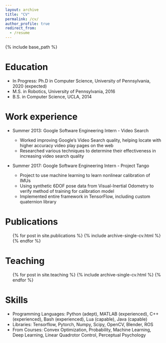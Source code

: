 ```yaml
---
layout: archive
title: "CV"
permalink: /cv/
author_profile: true
redirect_from:
  - /resume
---
```


{% include base_path %}

Education
======
* In Progress: Ph.D in Computer Science, University of Pennsylvania, 2020 (expected)
* M.S. in Robotics, University of Pennsylvania, 2016
* B.S. in Computer Science, UCLA, 2014

Work experience
======
* Summer 2013: Google Software Engineering Intern - Video Search
  * Worked improving Google’s Video Search quality, helping locate with higher accuracy video play pages on the web
  * Researched various techniques to determine their effectiveness in increasing video search quality

* Summer 2017: Google Software Engineering Intern - Project Tango
  * Project to use machine learning to learn nonlinear calibration of IMUs
  * Using synthetic 6DOF pose data from Visual-Inertial Odometry to verify method of training for calibration model
  * Implemented entire framework in TensorFlow, including custom quaternion library

Publications
======
  <ul>{% for post in site.publications %}
    {% include archive-single-cv.html %}
  {% endfor %}</ul>
  
Teaching
======
  <ul>{% for post in site.teaching %}
    {% include archive-single-cv.html %}
  {% endfor %}</ul>

Skills
======
* Programming Languages: Python (adept), MATLAB (experienced), C++ (experienced), Bash (experienced), Lua (capable), Java (capable)
* Libraries: Tensorflow, Pytorch, Numpy, Scipy, OpenCV, Blender, ROS
* From Courses: Convex Optimization, Probability, Machine Learning, Deep Learning, Linear Quadrotor Control, Perceptual Psychology

